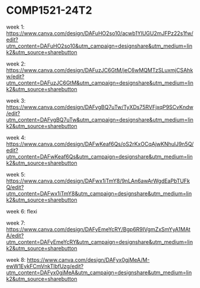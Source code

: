 # COMP1521-24T2

week 1: https://www.canva.com/design/DAFuHO2so10/acwb1YlUGU2mJFPz22s1fw/edit?utm_content=DAFuHO2so10&utm_campaign=designshare&utm_medium=link2&utm_source=sharebutton

week 2: https://www.canva.com/design/DAFuzJC6GtM/jeC6wMQMTzSLuxmjCSAhkw/edit?utm_content=DAFuzJC6GtM&utm_campaign=designshare&utm_medium=link2&utm_source=sharebutton

week 3: https://www.canva.com/design/DAFvgBQ7uTw/TyXDs75RVFjxqP9SCvKndw/edit?utm_content=DAFvgBQ7uTw&utm_campaign=designshare&utm_medium=link2&utm_source=sharebutton

week 4: https://www.canva.com/design/DAFwKeaf6Qs/oS2rKxOCqAjwKNhulJ9n5Q/edit?utm_content=DAFwKeaf6Qs&utm_campaign=designshare&utm_medium=link2&utm_source=sharebutton

week 5: https://www.canva.com/design/DAFwx1iTmY8/9nLAn6awArWgdEaPbTUFkQ/edit?utm_content=DAFwx1iTmY8&utm_campaign=designshare&utm_medium=link2&utm_source=sharebutton

week 6: flexi

week 7: https://www.canva.com/design/DAFyEmeYcRY/Bgp6R9IVgmZxSmYyA1MAtA/edit?utm_content=DAFyEmeYcRY&utm_campaign=designshare&utm_medium=link2&utm_source=sharebutton

week 8: https://www.canva.com/design/DAFyx0gjMeA/M-ewW1EykFCmVnkTlbfUzg/edit?utm_content=DAFyx0gjMeA&utm_campaign=designshare&utm_medium=link2&utm_source=sharebutton
